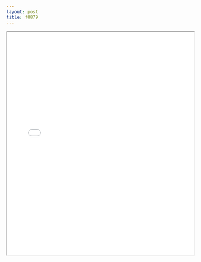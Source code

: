 ```yaml
---
layout: post
title: f8879
---
```


<div class="pdf-container">
<iframe src="/ea/assets/pdfs/misc/f8879.pdf" height="600" width="100%" allowFullScreen="true"></iframe>
</div>

